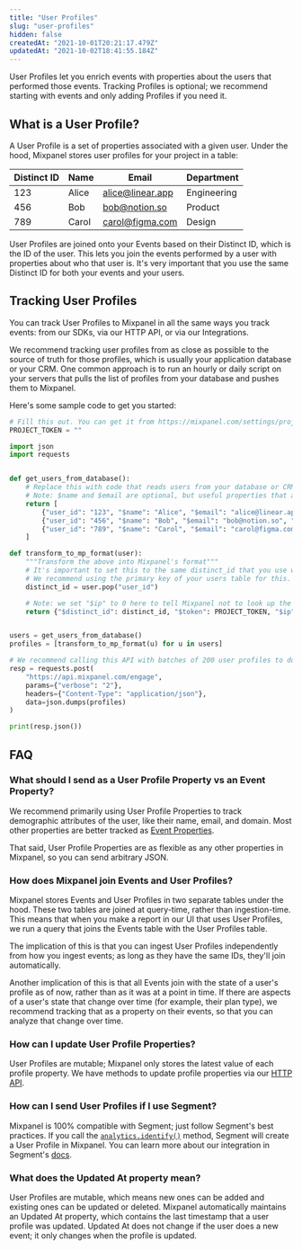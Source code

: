 ```yaml
---
title: "User Profiles"
slug: "user-profiles"
hidden: false
createdAt: "2021-10-01T20:21:17.479Z"
updatedAt: "2021-10-02T18:41:55.184Z"
---
```


User Profiles let you enrich events with properties about the users that performed those events. Tracking Profiles is optional; we recommend starting with events and only adding Profiles if you need it.


## What is a User Profile?
A User Profile is a set of properties associated with a given user. Under the hood, Mixpanel stores user profiles for your project in a table:

| Distinct ID | Name | Email | Department
| --- | --- | --- | --- |
| 123 | Alice | alice@linear.app | Engineering
| 456 | Bob | bob@notion.so | Product
| 789 | Carol | carol@figma.com | Design

User Profiles are joined onto your Events based on their Distinct ID, which is the ID of the user. This lets you join the events performed by a user with properties about who that user is. It's very important that you use the same Distinct ID for both your events and your users.



## Tracking User Profiles
You can track User Profiles to Mixpanel in all the same ways you track events: from our SDKs, via our HTTP API, or via our Integrations.

We recommend tracking user profiles from as close as possible to the source of truth for those profiles, which is usually your application database or your CRM. One common approach is to run an hourly or daily script on your servers that pulls the list of profiles from your database and pushes them to Mixpanel.


Here's some sample code to get you started:

```python
# Fill this out. You can get it from https://mixpanel.com/settings/project
PROJECT_TOKEN = ""

import json
import requests


def get_users_from_database():
    # Replace this with code that reads users from your database or CRM.
    # Note: $name and $email are optional, but useful properties that automatically populate certain parts of our UI when Mixpanel detects them.
    return [
        {"user_id": "123", "$name": "Alice", "$email": "alice@linear.app", "department": "engineering"},
        {"user_id": "456", "$name": "Bob", "$email": "bob@notion.so", "department": "product"},
        {"user_id": "789", "$name": "Carol", "$email": "carol@figma.com", "department": "design"}
    ]

def transform_to_mp_format(user):
    """Transform the above into Mixpanel's format"""
    # It's important to set this to the same distinct_id that you use when tracking events.
    # We recommend using the primary key of your users table for this.
    distinct_id = user.pop("user_id")

    # Note: we set "$ip" to 0 here to tell Mixpanel not to look up the IP of this user.
    return {"$distinct_id": distinct_id, "$token": PROJECT_TOKEN, "$ip": "0", "$set": user}


users = get_users_from_database()
profiles = [transform_to_mp_format(u) for u in users]

# We recommend calling this API with batches of 200 user profiles to do this at scale.
resp = requests.post(
    "https://api.mixpanel.com/engage",
    params={"verbose": "2"},
    headers={"Content-Type": "application/json"},
    data=json.dumps(profiles)
)

print(resp.json())
```



## FAQ

### What should I send as a User Profile Property vs an Event Property?
We recommend primarily using User Profile Properties to track demographic attributes of the user, like their name, email, and domain. Most other properties are better tracked as [Event Properties](doc:events-properties).

That said, User Profile Properties are as flexible as any other properties in Mixpanel, so you can send arbitrary JSON.

### How does Mixpanel join Events and User Profiles?
Mixpanel stores Events and User Profiles in two separate tables under the hood. These two tables are joined at query-time, rather than ingestion-time. This means that when you make a report in our UI that uses User Profiles, we run a query that joins the Events table with the User Profiles table. 

The implication of this is that you can ingest User Profiles independently from how you ingest events; as long as they have the same IDs, they'll join automatically.

Another implication of this is that all Events join with the state of a user's profile as of now, rather than as it was at a point in time. If there are aspects of a user's state that change over time (for example, their plan type), we recommend tracking that as a property on their events, so that you can analyze that change over time.

### How can I update User Profile Properties?
User Profiles are mutable; Mixpanel only stores the latest value of each profile property. We have methods to update profile properties via our [HTTP API](ref:profile-set).

### How can I send User Profiles if I use Segment?
Mixpanel is 100% compatible with Segment; just follow Segment's best practices. If you call the [`analytics.identify()`](https://segment.com/docs/connections/spec/identify/) method, Segment will create a User Profile in Mixpanel. You can learn more about our integration in Segment's [docs](https://segment.com/docs/connections/destinations/catalog/actions-mixpanel/#identify-user).

### What does the Updated At property mean?
User Profiles are mutable, which means new ones can be added and existing ones can be updated or deleted. Mixpanel automatically maintains an Updated At property, which contains the last timestamp that a user profile was updated. Updated At does not change if the user does a new event; it only changes when the profile is updated.
